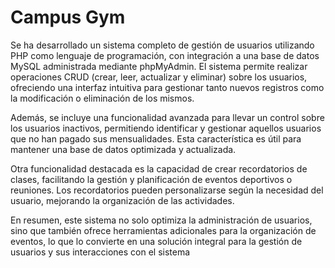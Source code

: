 # Campus Gym

Se ha desarrollado un sistema completo de gestión de usuarios utilizando PHP como lenguaje de programación, con integración a una base de datos MySQL administrada mediante phpMyAdmin. El sistema permite realizar operaciones CRUD (crear, leer, actualizar y eliminar) sobre los usuarios, ofreciendo una interfaz intuitiva para gestionar tanto nuevos registros como la modificación o eliminación de los mismos.

Además, se incluye una funcionalidad avanzada para llevar un control sobre los usuarios inactivos, permitiendo identificar y gestionar aquellos usuarios que no han pagado sus mensualidades. Esta característica es útil para mantener una base de datos optimizada y actualizada.

Otra funcionalidad destacada es la capacidad de crear recordatorios de clases, facilitando la gestión y planificación de eventos deportivos o reuniones. Los recordatorios pueden personalizarse según la necesidad del usuario, mejorando la organización de las actividades.

En resumen, este sistema no solo optimiza la administración de usuarios, sino que también ofrece herramientas adicionales para la organización de eventos, lo que lo convierte en una solución integral para la gestión de usuarios y sus interacciones con el sistema
